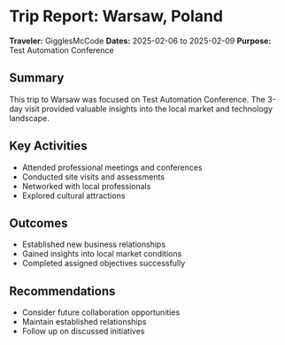 # Trip Report: Warsaw, Poland

**Traveler:** GigglesMcCode
**Dates:** 2025-02-06 to 2025-02-09
**Purpose:** Test Automation Conference

## Summary
This trip to Warsaw was focused on Test Automation Conference. The 3-day visit provided valuable insights into the local market and technology landscape.

## Key Activities
- Attended professional meetings and conferences
- Conducted site visits and assessments
- Networked with local professionals
- Explored cultural attractions

## Outcomes
- Established new business relationships
- Gained insights into local market conditions
- Completed assigned objectives successfully

## Recommendations
- Consider future collaboration opportunities
- Maintain established relationships
- Follow up on discussed initiatives
